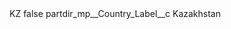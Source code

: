 <?xml version="1.0" encoding="UTF-8"?>
<CustomMetadata xmlns="http://soap.sforce.com/2006/04/metadata" xmlns:xsi="http://www.w3.org/2001/XMLSchema-instance" xmlns:xsd="http://www.w3.org/2001/XMLSchema">
    <label>KZ</label>
    <protected>false</protected>
    <values>
        <field>partdir_mp__Country_Label__c</field>
        <value xsi:type="xsd:string">Kazakhstan</value>
    </values>
</CustomMetadata>
